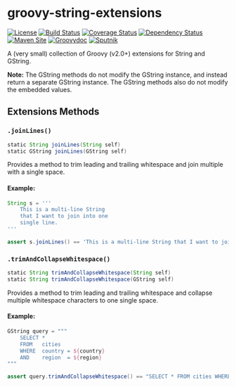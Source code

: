 # groovy-string-extensions
[![License](https://img.shields.io/hexpm/l/plug.svg)](https://www.apache.org/licenses/LICENSE-2.0)
[![Build Status](https://travis-ci.org/rvenutolo/groovy-string-extensions.svg?branch=master)](https://travis-ci.org/rvenutolo/groovy-string-extensions)
[![Coverage Status](https://coveralls.io/repos/github/rvenutolo/groovy-string-extensions/badge.svg?branch=master)](https://coveralls.io/github/rvenutolo/groovy-string-extensions?branch=master)
[![Dependency Status](https://www.versioneye.com/user/projects/57670911276f0f00498e3bca/badge.svg?style=flat)](https://www.versioneye.com/user/projects/57670911276f0f00498e3bca)
[![Maven Site](https://img.shields.io/badge/Maven%20Site-0.1.0--SNAPSHOT-brightgreen.svg)](https://rvenutolo.github.io/groovy-string-extensions/snapshot/)
[![Groovydoc](https://img.shields.io/badge/Groovydoc-0.1.0--SNAPSHOT-blue.svg)](https://rvenutolo.github.io/groovy-string-extensions/snapshot/apidocs/)
[![Sputnik](https://sputnik.ci/conf/badge)](https://sputnik.ci/app#/builds/rvenutolo/groovy-string-extensions)

A (very small) collection of Groovy (v2.0+) extensions for String and GString.

__Note:__ The GString methods do not modify the GString instance, and instead return a separate GString instance. The GString methods also do not modify the embedded values.

## Extensions Methods

### `.joinLines()`

```groovy
static String joinLines(String self)
static GString joinLines(GString self)
```

Provides a method to trim leading and trailing whitespace and join multiple with a single space.

#### Example:

```groovy
String s = '''
    This is a multi-line String
    that I want to join into one
    single line.
'''

assert s.joinLines() == 'This is a multi-line String that I want to join into one single line.'
```

### `.trimAndCollapseWhitespace()`

```groovy
static String trimAndCollapseWhitespace(String self)
static String trimAndCollapseWhitespace(GString self)
```

Provides a method to trim leading and trailing whitespace and collapse multiple whitespace characters to one single space.

#### Example:

```groovy
GString query = """
    SELECT *
    FROM   cities
    WHERE  country = ${country}
    AND    region  = ${region}
"""

assert query.trimAndCollapseWhitespace() == "SELECT * FROM cities WHERE country = ${country} AND region = ${region}"
```
